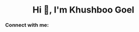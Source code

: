 <h1 align="center">Hi 👋, I'm Khushboo Goel</h1>

<h3 align="left">Connect with me:</h3>
<p align="left">
